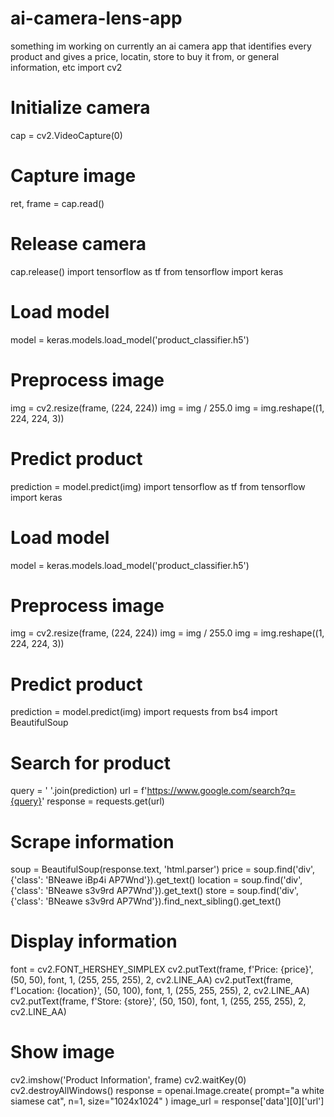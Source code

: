 # ai-camera-lens-app
something im working on currently an ai camera app that identifies every product and gives a price, locatin, store to buy it from, or general  information, etc
import cv2

# Initialize camera
cap = cv2.VideoCapture(0)

# Capture image
ret, frame = cap.read()

# Release camera
cap.release()
import tensorflow as tf
from tensorflow import keras

# Load model
model = keras.models.load_model('product_classifier.h5')

# Preprocess image
img = cv2.resize(frame, (224, 224))
img = img / 255.0
img = img.reshape((1, 224, 224, 3))

# Predict product
prediction = model.predict(img)
import tensorflow as tf
from tensorflow import keras

# Load model
model = keras.models.load_model('product_classifier.h5')

# Preprocess image
img = cv2.resize(frame, (224, 224))
img = img / 255.0
img = img.reshape((1, 224, 224, 3))

# Predict product
prediction = model.predict(img)
import requests
from bs4 import BeautifulSoup

# Search for product
query = ' '.join(prediction)
url = f'https://www.google.com/search?q={query}'
response = requests.get(url)

# Scrape information
soup = BeautifulSoup(response.text, 'html.parser')
price = soup.find('div', {'class': 'BNeawe iBp4i AP7Wnd'}).get_text()
location = soup.find('div', {'class': 'BNeawe s3v9rd AP7Wnd'}).get_text()
store = soup.find('div', {'class': 'BNeawe s3v9rd AP7Wnd'}).find_next_sibling().get_text()
# Display information
font = cv2.FONT_HERSHEY_SIMPLEX
cv2.putText(frame, f'Price: {price}', (50, 50), font, 1, (255, 255, 255), 2, cv2.LINE_AA)
cv2.putText(frame, f'Location: {location}', (50, 100), font, 1, (255, 255, 255), 2, cv2.LINE_AA)
cv2.putText(frame, f'Store: {store}', (50, 150), font, 1, (255, 255, 255), 2, cv2.LINE_AA)

# Show image
cv2.imshow('Product Information', frame)
cv2.waitKey(0)
cv2.destroyAllWindows()
response = openai.Image.create(
  prompt="a white siamese cat",
  n=1,
  size="1024x1024"
)
image_url = response['data'][0]['url']
